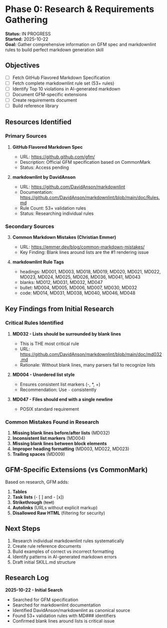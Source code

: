 # Phase 0: Research & Requirements Gathering

**Status:** IN PROGRESS  
**Started:** 2025-10-22  
**Goal:** Gather comprehensive information on GFM spec and markdownlint rules to build perfect markdown generation skill

## Objectives

- [ ] Fetch GitHub Flavored Markdown Specification
- [ ] Fetch complete markdownlint rule set (53+ rules)
- [ ] Identify Top 10 violations in AI-generated markdown
- [ ] Document GFM-specific extensions
- [ ] Create requirements document
- [ ] Build reference library

## Resources Identified

### Primary Sources

1. **GitHub Flavored Markdown Spec**
   - URL: https://github.github.com/gfm/
   - Description: Official GFM specification based on CommonMark
   - Status: Access pending

2. **markdownlint by DavidAnson**
   - URL: https://github.com/DavidAnson/markdownlint
   - Documentation: https://github.com/DavidAnson/markdownlint/blob/main/doc/Rules.md
   - Rule Count: 53+ validation rules
   - Status: Researching individual rules

### Secondary Sources

3. **Common Markdown Mistakes (Christian Emmer)**
   - URL: https://emmer.dev/blog/common-markdown-mistakes/
   - Key Finding: Blank lines around lists are the #1 rendering issue

4. **markdownlint Rule Tags**
   - headings: MD001, MD003, MD018, MD019, MD020, MD021, MD022, MD023, MD024, MD025, MD026, MD036, MD041, MD043
   - blanks: MD012, MD031, MD032, MD047
   - bullet: MD004, MD005, MD006, MD007, MD030, MD032
   - code: MD014, MD031, MD038, MD040, MD046, MD048

## Key Findings from Initial Research

### Critical Rules Identified

1. **MD032 - Lists should be surrounded by blank lines**
   - This is THE most critical rule
   - URL: https://github.com/DavidAnson/markdownlint/blob/main/doc/md032.md
   - Rationale: Without blank lines, many parsers fail to recognize lists

2. **MD004 - Unordered list style**
   - Ensures consistent list markers (-, *, +)
   - Recommendation: Use `-` consistently

3. **MD047 - Files should end with a single newline**
   - POSIX standard requirement

### Common Mistakes Found in Research

1. **Missing blank lines before/after lists** (MD032)
2. **Inconsistent list markers** (MD004)
3. **Missing blank lines between block elements**
4. **Improper heading formatting** (MD003, MD022, MD023)
5. **Trailing spaces** (MD009)

## GFM-Specific Extensions (vs CommonMark)

Based on research, GFM adds:

1. **Tables**
2. **Task lists** (- [ ] and - [x])
3. **Strikethrough** (~~text~~)
4. **Autolinks** (URLs without explicit markup)
5. **Disallowed Raw HTML** (filtering for security)

## Next Steps

1. Research individual markdownlint rules systematically
2. Create rule reference documents
3. Build examples of correct vs incorrect formatting
4. Identify patterns in AI-generated markdown errors
5. Draft initial SKILL.md structure

## Research Log

**2025-10-22 - Initial Search**
- Searched for GFM specification
- Searched for markdownlint documentation
- Identified DavidAnson/markdownlint as canonical source
- Found 53+ validation rules with MD### identifiers
- Confirmed blank lines around lists is critical issue

